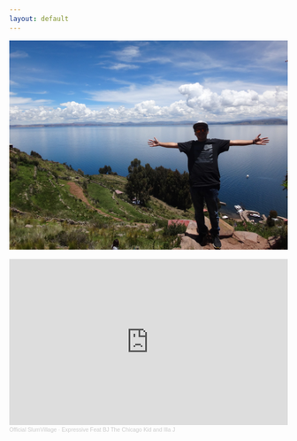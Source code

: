 ```yaml
---
layout: default
---
```

![Image](assets/img/logo.png)

<iframe width="100%" height="300" scrolling="no" frameborder="no" allow="autoplay" src="https://w.soundcloud.com/player/?url=https%3A//api.soundcloud.com/tracks/204255552&color=%23ff5500&auto_play=true&hide_related=false&show_comments=true&show_user=true&show_reposts=false&show_teaser=true&visual=true"></iframe><div style="font-size: 10px; color: #cccccc;line-break: anywhere;word-break: normal;overflow: hidden;white-space: nowrap;text-overflow: ellipsis; font-family: Interstate,Lucida Grande,Lucida Sans Unicode,Lucida Sans,Garuda,Verdana,Tahoma,sans-serif;font-weight: 100;"><a href="https://soundcloud.com/official-slumvillage" title="Official SlumVillage" target="_blank" style="color: #cccccc; text-decoration: none;">Official SlumVillage</a> · <a href="https://soundcloud.com/official-slumvillage/expressive-feat-bj-the-chicago-kid-and-illa-j" title="Expressive Feat BJ The Chicago Kid and Illa J" target="_blank" style="color: #cccccc; text-decoration: none;">Expressive Feat BJ The Chicago Kid and Illa J</a></div>
